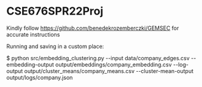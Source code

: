 # CSE676SPR22Proj

Kindly follow https://github.com/benedekrozemberczki/GEMSEC for accurate instructions

Running and saving in a custom place:

$ python src/embedding_clustering.py --input data/company_edges.csv  --embedding-output output/embeddings/company_embedding.csv --log-output output/cluster_means/company_means.csv --cluster-mean-output output/logs/company.json
